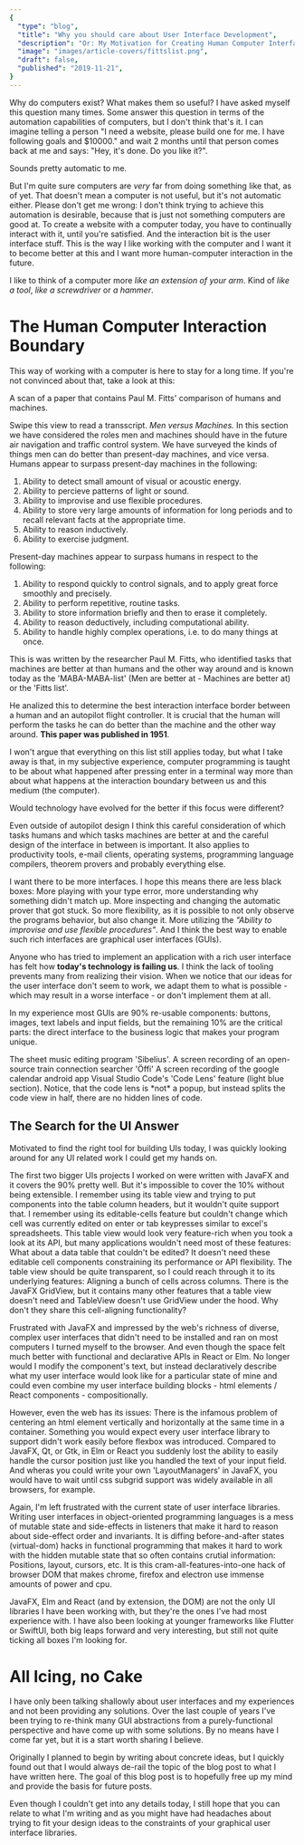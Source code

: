 ```yaml
---
{
  "type": "blog",
  "title": "Why you should care about User Interface Development",
  "description": "Or: My Motivation for Creating Human Computer Interfaces",
  "image": "images/article-covers/fittslist.png",
  "draft": false,
  "published": "2019-11-21",
}
---
```


Why do computers exist? What makes them so useful?
I have asked myself this question many times. Some answer this question in terms of the automation capabilities of computers, but I don't think that's it. I can imagine telling a person "I need a website, please build one for me. I have following goals and $10000." and wait 2 months until that person comes back at me and says: "Hey, it's done. Do you like it?".

Sounds pretty automatic to me.

But I'm quite sure computers are *very* far from doing something like that, as of yet. That doesn't mean a computer is not useful, but it's not automatic either. Please don't get me wrong: I don't think trying to achieve this automation is desirable, because that is just not something computers are good at. To create a website with a computer today, you have to continually interact with it, until you're satisfied. And the interaction bit is the user interface stuff. This is the way I like working with the computer and I want it to become better at this and I want more human-computer interaction in the future.

I like to think of a computer more *like an extension of your arm*. Kind of *like a tool*, *like a screwdriver* or *a hammer*.

# The Human Computer Interaction Boundary

This way of working with a computer is here to stay for a long time. If you're not convinced about that, take a look at this:

<Carousel id="maba-maba-carousel">
<ImgCaptioned id="maba-maba-image" src="/images/content/FirstMABAMABA.png" alt="A scan of a paper that contains Paul M. Fitts' comparison of humans and machines">
A scan of a paper that contains Paul M. Fitts' comparison of humans and machines.

Swipe this view to read a transscript.
</ImgCaptioned>
<Markdown id="maba-maba-text">
*Men versus Machines.* In this section we have considered the roles men and machines should have in the future air navigation and traffic control system. We have surveyed the kinds of things men can do better than present-day machines, and vice versa.
Humans appear to surpass present-day machines in the following:

1. Ability to detect small amount of visual or acoustic energy.
2. Ability to percieve patterns of light or sound.
3. Ability to improvise and use flexible procedures.
4. Ability to store very large amounts of information for long periods and to recall relevant facts at the appropriate time.
5. Ability to reason inductively.
6. Ability to exercise judgment.

Present-day machines appear to surpass humans in respect to the following:

1. Ability to respond quickly to control signals, and to apply great force smoothly and precisely.
2. Ability to perform repetitive, routine tasks.
3. Ability to store information briefly and then to erase it completely.
4. Ability to reason deductively, including computational ability.
5. Ability to handle highly complex operations, i.e. to do many things at once.
</Markdown>
</Carousel>

This is was written by the researcher Paul M. Fitts, who identified tasks that machines are better at than humans and the other way around and is known today as the 'MABA-MABA-list' (Men are better at - Machines are better at) or the 'Fitts list'.

He analized this to determine the best interaction interface border between a human and an autopilot flight controller. It is crucial that the human will perform the tasks he can do better than the machine and the other way around. **This paper was published in 1951**.

I won't argue that everything on this list still applies today, but what I take away is that, in my subjective experience, computer programming is taught to be about what happened after pressing enter in a terminal way more than about what happens at the interaction boundary between us and this medium (the computer). 

Would technology have evolved for the better if this focus were different?

Even outside of autopilot design I think this careful consideration of which tasks humans and which tasks machines are better at and the careful design of the interface in between is important. It also applies to productivity tools, e-mail clients, operating systems, programming language compilers, theorem provers and probably everything else.

I want there to be more interfaces. I hope this means there are less black boxes:
More playing with your type error, more understanding why something didn't match up.
More inspecting and changing the automatic prover that got stuck.
So more flexibility, as it is possible to not only observe the programs behavior, but also change it.
More utilizing the *"Ability to improvise and use flexible procedures"*.
And I think the best way to enable such rich interfaces are graphical user interfaces (GUIs).

Anyone who has tried to implement an application with a rich user interface has felt how **today's technology is failing us**. I think the lack of tooling prevents many from realizing their vision. When we notice that our ideas for the user interface don't seem to work, we adapt them to what is possible - which may result in a worse interface - or don't implement them at all.

In my experience most GUIs are 90% re-usable components: buttons, images, text labels and input fields, but the remaining 10% are the critical parts: the direct interface to the business logic that makes your program unique.

<Carousel id="ui-examples">
<ImgCaptioned id="sibelius-image" src="/images/content/sibelius.jpg" alt="The sheet music editing program 'Sibelius'.">
The sheet music editing program 'Sibelius'.
</ImgCaptioned>
<VideoCaptioned id="oeffi-screen-record" src="/images/content/oeffi-screen-record.mp4" alt="A screen recording of an open-source train connection searcher 'Öffi'">
A screen recording of an open-source train connection searcher 'Öffi'
</VideoCaptioned>
<VideoCaptioned id="calendar-recording" src="/images/content/calendar-recording.mp4" alt="A screen recording of the google calendar android app">
A screen recording of the google calendar android app
</VideoCaptioned>
<ImgCaptioned id="vscode-code-lens" src="/images/content/vscode-code-lens.png" alt="Visual Studio Code's 'Code Lens' feature">
Visual Studio Code's 'Code Lens' feature (light blue section). Notice, that the code lens is *not* a popup, but instead splits the code view in half, there are no hidden lines of code.
</ImgCaptioned>
</Carousel>

## The Search for the UI Answer

Motivated to find the right tool for building UIs today, I was quickly looking around for any UI related work I could get my hands on.

The first two bigger UIs projects I worked on were written with JavaFX and it covers the 90% pretty well. But it's impossible to cover the 10% without being extensible. I remember using its table view and trying to put components into the table column headers, but it wouldn't quite support that. I remember using its editable-cells feature but couldn't change which cell was currently edited on enter or tab keypresses similar to excel's spreadsheets.
This table view would look very feature-rich when you took a look at its API, but many applications wouldn't need most of these features: What about a data table that couldn't be edited? It doesn't need these editable cell components constraining its performance or API flexibility.
The table view should be quite transparent, so I could reach through it to its underlying features: Aligning a bunch of cells across columns.
There is the JavaFX GridView, but it contains many other features that a table view doesn't need and TableView doesn't use GridView under the hood. Why don't they share this cell-aligning functionality?

Frustrated with JavaFX and impressed by the web's richness of diverse, complex user interfaces that didn't need to be installed and ran on most computers I turned myself to the browser. And even though the space felt much better with functional and declarative APIs in React or Elm. No longer would I modify the component's text, but instead declaratively describe what my user interface would look like for a particular state of mine and could even combine my user interface building blocks - html elements / React components - compositionally.

However, even the web has its issues: There is the infamous problem of centering an html element vertically and horizontally at the same time in a container. Something you would expect every user interface library to support didn't work easily before flexbox was introduced.
Compared to JavaFX, Qt, or Gtk, in Elm or React you suddenly lost the ability to easily handle the cursor position just like you handled the text of your input field.
And wheras you could write your own 'LayoutManagers' in JavaFX, you would have to wait until css subgrid support was widely available in all browsers, for example.

Again, I'm left frustrated with the current state of user interface libraries. Writing user interfaces in object-oriented programming languages is a mess of mutable state and side-effects in listeners that make it hard to reason about side-effect order and invariants. It is diffing before-and-after states (virtual-dom) hacks in functional programming that makes it hard to work with the hidden mutable state that so often contains crutial information: Positions, layout, cursors, etc. It is this cram-all-features-into-one hack of browser DOM that makes chrome, firefox and electron use immense amounts of power and cpu.

JavaFX, Elm and React (and by extension, the DOM) are not the only UI libraries I have been working with, but they're the ones I've had most experience with. I have also been looking at younger frameworks like Flutter or SwiftUI, both big leaps forward and very interesting, but still not quite ticking all boxes I'm looking for.

# All Icing, no Cake

I have only been talking shallowly about user interfaces and my experiences and not been providing any solutions. Over the last couple of years I've been trying to re-think many GUI abstractions from a purely-functional perspective and have come up with some solutions. By no means have I come far yet, but it is a start worth sharing I believe.

Originally I planned to begin by writing about concrete ideas, but I quickly found out that I would always de-rail the topic of the blog post to what I have written here. The goal of this blog post is to hopefully free up my mind and provide the basis for future posts.

Even though I couldn't get into any details today, I still hope that you can relate to what I'm writing and as you might have had headaches about trying to fit your design ideas to the constraints of your graphical user interface libraries.
